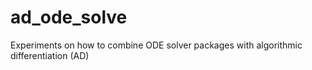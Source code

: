 # ad_ode_solve
Experiments on how to combine ODE solver packages with algorithmic differentiation (AD)
